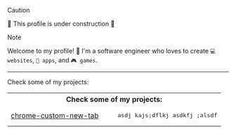 > [!CAUTION]
> 🚧 This profile is under construction 🚧

> [!NOTE]
> Welcome to my profile! 👋 I'm a software engineer who loves to create `💻 websites`, `📱 apps`, and `🎮 games`.
>
> ---
>
> Check some of my projects:
>
> <table width="100%">
>   <tr>
>     <th scope="col" colspan="2">Check some of my projects:</th>
>   </tr>
>   <tr>
>   <td width="50%">
>     <div align="left">
>       <a href="https://github.com/juangutierrez01/chrome-custom-new-tab">chrome-custom-new-tab</a>
>     </div>
>   </td>
>
>   <td width="50%">
>     <div align="left">
>       <pre>asdj kajs;dflkj asdkfj ;alsdf</pre>
>     </div>
>   </td>
> </tr>
> </table>
